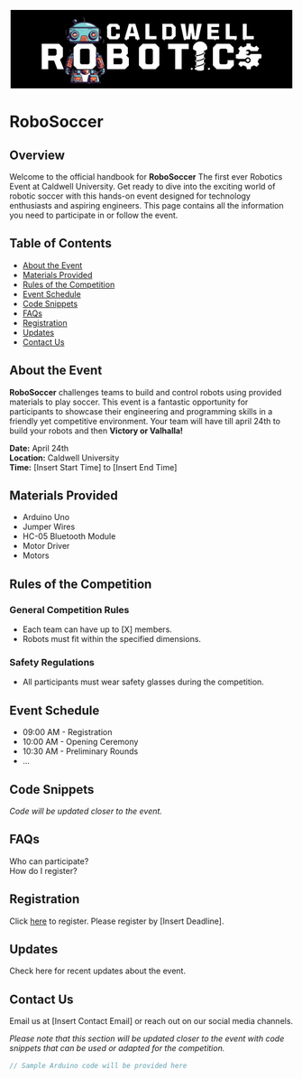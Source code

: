 <p align="center">
  <img src="robotic.png" alt="Description of Image">
</p>

<p align="center">

# **RoboSoccer**
</p>

## Overview

Welcome to the official handbook for **RoboSoccer** The first ever Robotics Event at Caldwell University. Get ready to dive into the exciting world of robotic soccer with this hands-on event designed for technology enthusiasts and aspiring engineers. This page contains all the information you need to participate in or follow the event.



## Table of Contents
- [About the Event](#about-the-event)
- [Materials Provided](#materials-provided)
- [Rules of the Competition](#rules-of-the-competition)
- [Event Schedule](#event-schedule)
- [Code Snippets](#code-snippets)
- [FAQs](#faqs)
- [Registration](#registration)
- [Updates](#updates)
- [Contact Us](#contact-us)

## About the Event
**RoboSoccer** challenges teams to build and control robots using provided materials to play soccer. This event is a fantastic opportunity for participants to showcase their engineering and programming skills in a friendly yet competitive environment.
Your team will have till april 24th to build your robots and then **Victory or Valhalla!**
  


**Date:** April 24th  
**Location:** Caldwell University  
**Time:** [Insert Start Time] to [Insert End Time]

## Materials Provided
- Arduino Uno
- Jumper Wires
- HC-05 Bluetooth Module
- Motor Driver
- Motors

## Rules of the Competition
### General Competition Rules
- Each team can have up to [X] members.
- Robots must fit within the specified dimensions.

### Safety Regulations
- All participants must wear safety glasses during the competition.

## Event Schedule
- 09:00 AM - Registration
- 10:00 AM - Opening Ceremony
- 10:30 AM - Preliminary Rounds
- ...

## Code Snippets
*Code will be updated closer to the event.*

## FAQs
Who can participate?  
How do I register?

## Registration
Click [here](#) to register. Please register by [Insert Deadline].

## Updates
Check here for recent updates about the event.

## Contact Us
Email us at [Insert Contact Email] or reach out on our social media channels.


*Please note that this section will be updated closer to the event with code snippets that can be used or adapted for the competition.*

```cpp
// Sample Arduino code will be provided here
